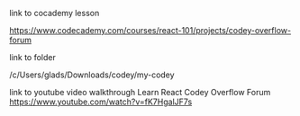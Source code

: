 link to cocademy lesson

https://www.codecademy.com/courses/react-101/projects/codey-overflow-forum

link to folder

/c/Users/glads/Downloads/codey/my-codey


link to youtube video walkthrough
Learn React Codey Overflow Forum
https://www.youtube.com/watch?v=fK7HgalJF7s
